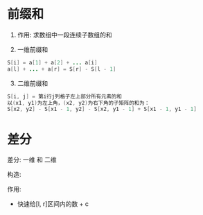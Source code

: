 # 前缀和

1. 作用: 求数组中一段连续子数组的和

2. 一维前缀和

```java
S[i] = a[1] + a[2] + ... a[i]
a[l] + ... + a[r] = S[r] - S[l - 1]
```

3. 二维前缀和

```java
S[i, j] = 第i行j列格子左上部分所有元素的和
以(x1, y1)为左上角，(x2, y2)为右下角的子矩阵的和为：
S[x2, y2] - S[x1 - 1, y2] - S[x2, y1 - 1] + S[x1 - 1, y1 - 1]
```





# 差分

差分:  一维 和 二维

构造: 

作用:

- 快速给[l, r]区间内的数 + c



